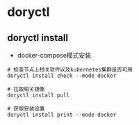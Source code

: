 # doryctl

## doryctl install

- docker-compose模式安装

```shell script
# 检查节点上相关软件以及kubernetes集群是否可用
doryctl install check --mode docker

# 拉取相关镜像
doryctl install pull

# 获取安装设置
doryctl install print --mode docker
```
